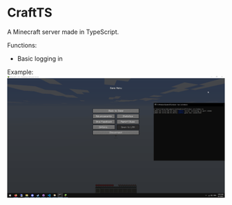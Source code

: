 # CraftTS

A Minecraft server made in TypeScript.


Functions:
* Basic logging in


Example:
![ye](https://raw.githubusercontent.com/gn1e/CraftTS/refs/heads/main/img/image.png)
